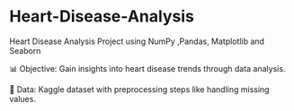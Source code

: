 # Heart-Disease-Analysis
Heart Disease Analysis Project using NumPy ,Pandas, Matplotlib and Seaborn


📊 Objective: Gain insights into heart disease trends through data analysis.

📁 Data: Kaggle dataset with preprocessing steps like handling missing values.
